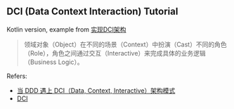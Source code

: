 ## DCI (Data Context Interaction) Tutorial

Kotlin version, example from [实现DCI架构](https://github.com/ruanrunxue/DCI-Architecture-Implementation)

> 领域对象（Object）在不同的场景（Context）中扮演（Cast）不同的角色（Role），角色之间通过交互（Interactive）来完成具体的业务逻辑（Business Logic）。

Refers:
- [当 DDD 遇上 DCI（Data, Context, Interactive）架构模式](https://www.infoq.cn/article/g6bk78djx_wukxps0kxm)
- [DCI](https://en.wikipedia.org/wiki/Data_Context_Interaction)
